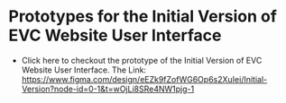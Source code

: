 # Prototypes for the Initial Version of EVC Website User Interface

* Click here to checkout the prototype of the Initial Version of EVC Website User Interface.
The Link:
https://www.figma.com/design/eEZk9fZofWG6Op6s2XuIei/Initial-Version?node-id=0-1&t=wOjLi8SRe4NW1pjg-1

